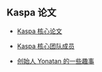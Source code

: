 
## Kaspa 论文

- [Kaspa 核心论文](./Theory.md)

- [Kaspa 核心团队成员](./CoreTeam.md)

- [创始人 Yonatan 的一些趣事](./AboutYonatan.md)




